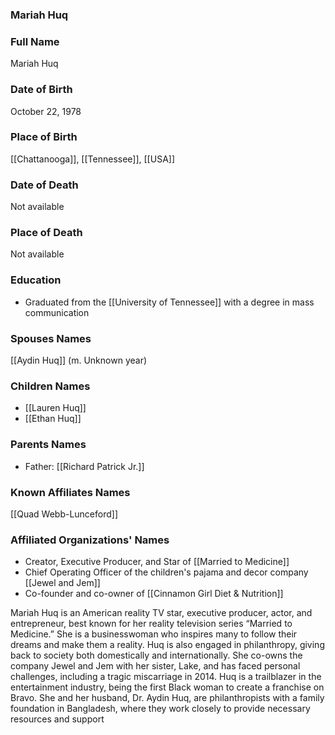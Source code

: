 ### Mariah Huq

### Full Name

Mariah Huq

### Date of Birth

October 22, 1978

### Place of Birth

[[Chattanooga]], [[Tennessee]], [[USA]]

### Date of Death

Not available

### Place of Death

Not available

### Education

- Graduated from the [[University of Tennessee]] with a degree in mass communication

### Spouses Names

[[Aydin Huq]] (m. Unknown year)
### Children Names

- [[Lauren Huq]]
- [[Ethan Huq]]
### Parents Names

- Father: [[Richard Patrick Jr.]]

### Known Affiliates Names

[[Quad Webb-Lunceford]]

### Affiliated Organizations' Names

- Creator, Executive Producer, and Star of [[Married to Medicine]]
- Chief Operating Officer of the children's pajama and decor company [[Jewel and Jem]]
- Co-founder and co-owner of [[Cinnamon Girl Diet & Nutrition]]

Mariah Huq is an American reality TV star, executive producer, actor, and entrepreneur, best known for her reality television series “Married to Medicine.” She is a businesswoman who inspires many to follow their dreams and make them a reality. Huq is also engaged in philanthropy, giving back to society both domestically and internationally. She co-owns the company Jewel and Jem with her sister, Lake, and has faced personal challenges, including a tragic miscarriage in 2014. Huq is a trailblazer in the entertainment industry, being the first Black woman to create a franchise on Bravo. She and her husband, Dr. Aydin Huq, are philanthropists with a family foundation in Bangladesh, where they work closely to provide necessary resources and support